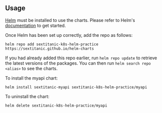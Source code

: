 ## Usage

[Helm](https://helm.sh) must be installed to use the charts.  Please refer to
Helm's [documentation](https://helm.sh/docs) to get started.

Once Helm has been set up correctly, add the repo as follows:

    helm repo add sextitanic-k8s-helm-practice https://sextitanic.github.io/helm-charts

If you had already added this repo earlier, run `helm repo update` to retrieve the latest versions of the packages.  You can then run `helm search repo <alias>` to see the charts.

To install the myapi chart:

    helm install sextitanic-myapi sextitanic-k8s-helm-practice/myapi

To uninstall the chart:

    helm delete sextitanic-k8s-helm-practice/myapi